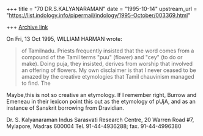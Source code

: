 +++
title = "70 DR.S.KALYANARAMAN"
date = "1995-10-14"
upstream_url = "https://list.indology.info/pipermail/indology/1995-October/003369.html"

+++
[Archive link](https://list.indology.info/pipermail/indology/1995-October/003369.html)

On Fri, 13 Oct 1995, WILLIAM HARMAN wrote:
> of Tamilnadu. Priests frequently insisted that the word comes from a
> compound of the Tamil terms "puu" (flower) and "cey" (to do or make).
> Doing puja, they insisted, derives from worship that involved an offering
> of flowers. My own disclaimer is that I never ceased to be amazed by
> the creative etymologies that Tamil chauvinism managed to find. The
> 
Maybe,this is not so creative an etymology. If I remember right,
Burrow and Emeneau in their lexicon point this out as the etymology
of pUjA, and as an instance of Sanskrit borrowing from Dravidian.

Dr. S. Kalyanaraman
Indus Sarasvati Research Centre,
20 Warren Road #7, Mylapore, Madras 600004
Tel. 91-44-4936288; fax. 91-44-4996380





